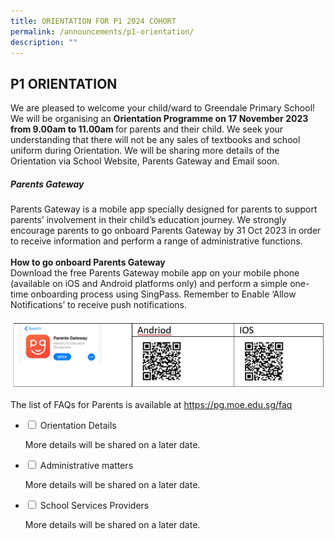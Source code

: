 ```yaml
---
title: ORIENTATION FOR P1 2024 COHORT
permalink: /announcements/p1-orientation/
description: ""
---
```

## **P1 ORIENTATION**

We are pleased to welcome your child/ward to Greendale Primary School! We will be organising an <b>Orientation Programme on 17 November 2023 from 9.00am to 11.00am </b> for parents and their child. We seek your understanding that there will not be any sales of textbooks and school uniform during Orientation.
We will be sharing more details of the Orientation via School Website, Parents Gateway and Email soon.

##### Parents Gateway

Parents Gateway is a mobile app specially designed for parents to support parents’ involvement in their child’s education journey. We strongly encourage parents to go onboard Parents Gateway by 31 Oct 2023 in order to receive information and perform a range of administrative functions. <br><br>
<b>How to go onboard Parents Gateway</b>
<br>
Download the free Parents Gateway mobile app on your mobile phone (available on iOS and Android platforms only) and perform a simple one-time onboarding process using SingPass. Remember to Enable ‘Allow Notifications’ to receive push notifications.
<br><br>
<img src="/images/Annoucements/parents%20gateway.jpg" alt="parents gateway">

The list of FAQs for Parents is available at  <a href="https://pg.moe.edu.sg/faq">https://pg.moe.edu.sg/faq</a>
	<p></p>  

<ul class="jekyllcodex_accordion">
<li><input id="accordion1" type="checkbox">  
<label for="accordion1">Orientation Details</label><div>  
<p>More details will be shared on a later date.
</p>  
</div></li> 

<li><input id="accordion2" type="checkbox">  
<label for="accordion2">Administrative matters</label><div>  
<p>More details will be shared on a later date.
</p>  
</div></li>  

<li><input id="accordion3" type="checkbox">  
<label for="accordion3">School Services Providers</label><div>  
	<p>More details will be shared on a later date.
</p>  
</div></li>  
	
</ul>